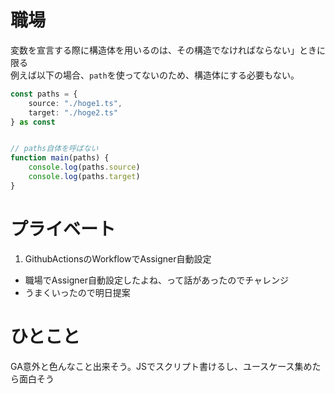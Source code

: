 # 職場
変数を宣言する際に構造体を用いるのは、その構造でなければならない」ときに限る  
例えば以下の場合、`path`を使ってないのため、構造体にする必要もない。
```typescript
const paths = {
    source: "./hoge1.ts",
    target: "./hoge2.ts"
} as const


// paths自体を呼ばない
function main(paths) {
    console.log(paths.source)
    console.log(paths.target)
}

```
# プライベート
1. GithubActionsのWorkflowでAssigner自動設定
 - 職場でAssigner自動設定したよね、って話があったのでチャレンジ
 - うまくいったので明日提案

# ひとこと
GA意外と色んなこと出来そう。JSでスクリプト書けるし、ユースケース集めたら面白そう